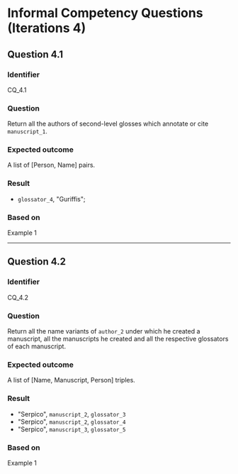 # Informal Competency Questions (Iterations 4)

## Question 4.1

### Identifier
CQ_4.1

### Question
Return all the authors of second-level glosses which annotate or cite `manuscript_1`.

### Expected outcome
A list of [Person, Name] pairs.

### Result
* `glossator_4`, "Guriffis";

### Based on
Example 1

***

## Question 4.2

### Identifier
CQ_4.2

### Question
Return all the name variants of `author_2` under which he created a manuscript, all the manuscripts he created and all the respective glossators of each manuscript.

### Expected outcome
A list of [Name, Manuscript, Person] triples.

### Result
* "Serpico", `manuscript_2`, `glossator_3`
* "Serpico", `manuscript_2`, `glossator_4`
* "Serpico", `manuscript_3`, `glossator_5` 

### Based on
Example 1